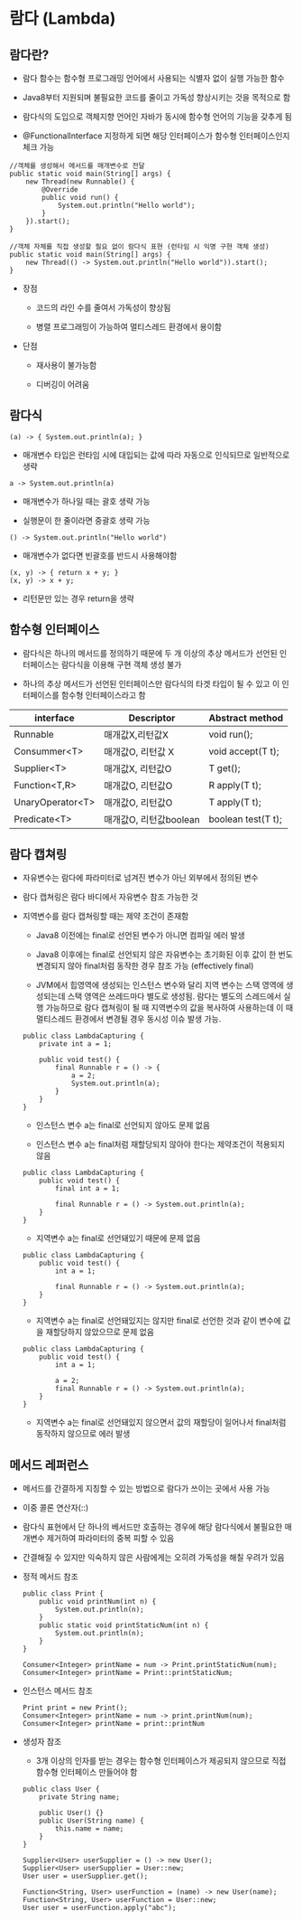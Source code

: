 # 람다 (Lambda)

## 람다란?

- 람다 함수는 함수형 프로그래밍 언어에서 사용되는 식별자 없이 실행 가능한 함수

- Java8부터 지원되며 불필요한 코드를 줄이고 가독성 향상시키는 것을 목적으로 함

- 람다식의 도입으로 객체지향 언어인 자바가 동시에 함수형 언어의 기능을 갖추게 됨

- @FunctionalInterface 지정하게 되면 해당 인터페이스가 함수형 인터페이스인지 체크 가능

```
//객체를 생성해서 메서드를 매개변수로 전달
public static void main(String[] args) {
    new Thread(new Runnable() {
        @Override
        public void run() {
            System.out.println("Hello world");
        }
    }).start();
}

//객체 자체를 직접 생성할 필요 없이 람다식 표현 (런타임 시 익명 구현 객체 생성)
public static void main(String[] args) {
    new Thread(() -> System.out.println("Hello world")).start();
}
```

- 장점

    - 코드의 라인 수를 줄여서 가독성이 향상됨

    - 병렬 프로그래밍이 가능하여 멀티스레드 환경에서 용이함

- 단점

    - 재사용이 불가능함

    - 디버깅이 어려움

## 람다식

```
(a) -> { System.out.println(a); }
```

- 매개변수 타입은 런타임 시에 대입되는 값에 따라 자동으로 인식되므로 일반적으로 생략

```
a -> System.out.println(a)
```

- 매개변수가 하나일 때는 괄호 생략 가능

- 실행문이 한 줄이라면 중괄호 생략 가능

```
() -> System.out.println("Hello world")
```

- 매개변수가 없다면 빈괄호를 반드시 사용해야함

```
(x, y) -> { return x + y; }
(x, y) -> x + y;
```

- 리턴문만 있는 경우 return을 생략

## 함수형 인터페이스

- 람다식은 하나의 메서드를 정의하기 때문에 두 개 이상의 추상 메서드가 선언된 인터페이스는 람다식을 이용해 구현 객체 생성 불가

- 하나의 추상 메서드가 선언된 인터페이스만 람다식의 타겟 타입이 될 수 있고 이 인터페이스를 함수형 인터페이스라고 함

interface | Descriptor | Abstract method
----------|------------|------------
Runnable|매개값X,리턴값X|void run();
Consummer\<T\>|매개값O, 리턴값 X|void accept(T t);
Supplier\<T\>|매개값X, 리턴값O|T get();
Function\<T,R\>|매개값O, 리턴값O|R apply(T t);
UnaryOperator\<T\>|매개값O, 리턴값O|T apply(T t);
Predicate\<T\>|매개값O, 리턴값boolean|boolean test(T t);


## 람다 캡쳐링

- 자유변수는 람다에 파라미터로 넘겨진 변수가 아닌 외부에서 정의된 변수

- 람다 캡쳐링은 람다 바디에서 자유변수 참조 가능한 것

- 지역변수를 람다 캡쳐링할 때는 제약 조건이 존재함

    - Java8 이전에는 final로 선언된 변수가 아니면 컴파일 에러 발생

    - Java8 이후에는 final로 선언되지 않은 자유변수는 초기화된 이후 값이 한 번도 변경되지 않아 final처럼 동작한 경우 참조 가능 (effectively final)

    - JVM에서 힙영역에 생성되는 인스턴스 변수와 달리 지역 변수는 스택 영역에 생성되는데 스택 영역은 쓰레드마다 별도로 생성됨. 람다는 별도의 스레드에서 실행 가능하므로 람다 캡쳐링이 될 때 지역변수의 값을 복사하여 사용하는데 이 때 멀티스레드 환경에서 변경될 경우 동시성 이슈 발생 가능.

    ```
    public class LambdaCapturing {
        private int a = 1;

        public void test() {
            final Runnable r = () -> {
                a = 2;
                System.out.println(a);
            }
        }
    }
    ```

    - 인스턴스 변수 a는 final로 선언되지 않아도 문제 없음

    - 인스턴스 변수 a는 final처럼 재할당되지 않아야 한다는 제약조건이 적용되지 않음

    ```
    public class LambdaCapturing {
        public void test() {
            final int a = 1;

            final Runnable r = () -> System.out.println(a);
        }
    }
    ```

    - 지역변수 a는 final로 선언돼있기 때문에 문제 없음

    ```
    public class LambdaCapturing {
        public void test() {
            int a = 1;

            final Runnable r = () -> System.out.println(a);
        }
    }
    ```

    - 지역변수 a는 final로 선언돼있지는 않지만 final로 선언한 것과 같이 변수에 값을 재할당하지 않았으므로 문제 없음

    ```
    public class LambdaCapturing {
        public void test() {
            int a = 1;

            a = 2;
            final Runnable r = () -> System.out.println(a);
        }
    }
    ```

    - 지역변수 a는 final로 선언돼있지 않으면서 값의 재할당이 일어나서 final처럼 동작하지 않으므로 에러 발생

## 메서드 레퍼런스

- 메서드를 간결하게 지칭할 수 있는 방법으로 람다가 쓰이는 곳에서 사용 가능

- 이중 콜론 연산자(::)

- 람다식 표현에서 단 하나의 베서드만 호출하는 경우에 해당 람다식에서 불필요한 매개변수 제거하여 파라미터의 중복 피할 수 있음

- 간결해질 수 있지만 익숙하지 않은 사람에게는 오히려 가독성을 해칠 우려가 있음

- 정적 메서드 참조

    ```
    public class Print {
        public void printNum(int n) {
            System.out.println(n);
        }
        public static void printStaticNum(int n) {
            System.out.println(n);
        }
    }

    Consumer<Integer> printName = num -> Print.printStaticNum(num);
    Consumer<Integer> printName = Print::printStaticNum;
    ```

- 인스턴스 메서드 참조

    ```
    Print print = new Print();
    Consumer<Integer> printName = num -> print.printNum(num);
    Consumer<Integer> printName = print::printNum
    ```

- 생성자 참조

    - 3개 이상의 인자를 받는 경우는 함수형 인터페이스가 제공되지 않으므로 직접 함수형 인터페이스 만들어야 함

    ```
    public class User {
        private String name;

        public User() {}
        public User(String name) {
            this.name = name;
        }
    }

    Supplier<User> userSupplier = () -> new User();
    Supplier<User> userSupplier = User::new;
    User user = userSupplier.get();

    Function<String, User> userFunction = (name) -> new User(name);
    Function<String, User> userFunction = User::new;
    User user = userFunction.apply("abc");
    ```